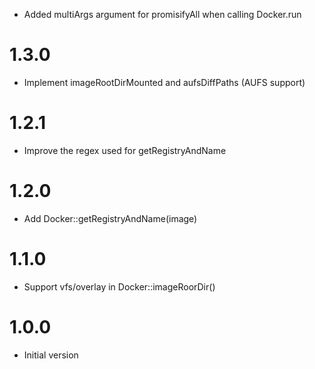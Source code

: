 * Added multiArgs argument for promisifyAll when calling Docker.run

# 1.3.0

* Implement imageRootDirMounted and aufsDiffPaths (AUFS support)

# 1.2.1

* Improve the regex used for getRegistryAndName

# 1.2.0

* Add Docker::getRegistryAndName(image)

# 1.1.0

* Support vfs/overlay in Docker::imageRoorDir()

# 1.0.0

* Initial version
